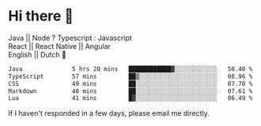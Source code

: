 # Hi there 👋
Java || Node ? Typescript : Javascript \
 React || React Native || Angular  \
English || Dutch :pinching_hand:

 <!--START_SECTION:waka-->

```txt
Java              5 hrs 20 mins   ████████████▓░░░░░░░░░░░░   50.40 %
TypeScript        57 mins         ██▒░░░░░░░░░░░░░░░░░░░░░░   08.96 %
CSS               49 mins         ██░░░░░░░░░░░░░░░░░░░░░░░   07.70 %
Markdown          48 mins         ██░░░░░░░░░░░░░░░░░░░░░░░   07.61 %
Lua               41 mins         █▓░░░░░░░░░░░░░░░░░░░░░░░   06.49 %
```

<!--END_SECTION:waka-->




If I haven't responded in a few days, please email me directly. 
